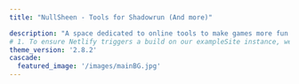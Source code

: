```yaml
---
title: "NullSheen - Tools for Shadowrun (And more)"

description: "A space dedicated to online tools to make games more fun!"
# 1. To ensure Netlify triggers a build on our exampleSite instance, we need to change a file in the exampleSite directory.
theme_version: '2.8.2'
cascade:
  featured_image: '/images/mainBG.jpg'
---
```

